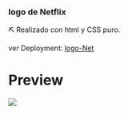 ### logo de Netflix

⛏ Realizado con html y CSS puro. 

ver Deployment: [logo-Net](https://sifrisky.github.io/logo_Net/)

# Preview
![](screenshot.png/)
